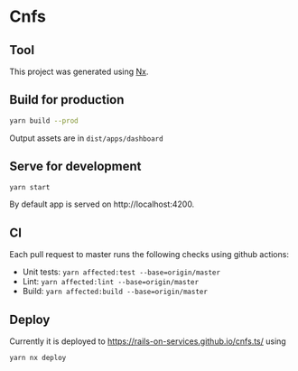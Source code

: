 # Cnfs

## Tool

This project was generated using [Nx](https://nx.dev).

## Build for production

```bash
yarn build --prod
```

Output assets are in `dist/apps/dashboard`

## Serve for development

```bash
yarn start
```

By default app is served on http://localhost:4200.

## CI

Each pull request to master runs the following checks using github actions:

- Unit tests: `yarn affected:test --base=origin/master`
- Lint: `yarn affected:lint --base=origin/master`
- Build: `yarn affected:build --base=origin/master`

## Deploy

Currently it is deployed to https://rails-on-services.github.io/cnfs.ts/ using

```bash
yarn nx deploy
```
